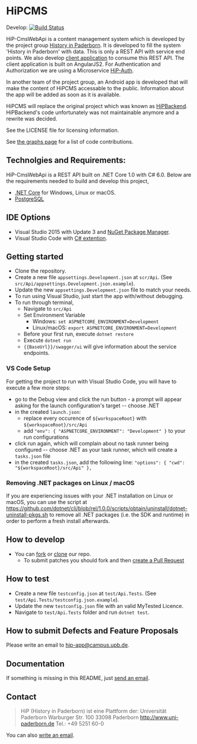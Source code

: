 HiPCMS
======
Develop: [![Build Status](https://travis-ci.org/HiP-App/HiP-CmsWebApi.svg?branch=develop)](https://travis-ci.org/HiP-App/HiP-CmsWebApi/)

HiP-CmsWebApi is a content management system which is developed by the project group [History in 
Paderborn](http://is.uni-paderborn.de/fachgebiete/fg-engels/lehre/ss15/hip-app/pg-hip-app.html).
It is developed to fill the system 'History in Paderborn' with data. This is only a REST API with service end points. We 
also develop [client application](https://github.com/HiP-App/HiP-CmsAngularApp) to consume this REST API. The client application is built on AngularJS2. For Authentication and Authorization we are using a Microservice [HiP-Auth](https://github.com/HiP-App/HiP-Auth).

In another team of the project group, an Android app is developed that will 
make the content of HiPCMS accessable to the public. Information about the app 
will be added as soon as it is available.

HiPCMS will replace the original project which was known as [HiPBackend](https://hip.upb.de/).
HiPBackend's code unfortunately was not maintainable anymore and a rewrite was decided. 

See the LICENSE file for licensing information.

See [the graphs page](https://github.com/HiP-App/HiP-CmsWebApi/graphs/contributors) 
for a list of code contributions.

## Technolgies and Requirements:
HiP-CmsWebApi is a REST API built on .NET Core 1.0 with C# 6.0. Below are the requirements needed to build and develop this project,
 * [.NET Core](https://www.microsoft.com/net/core#windows) for Windows, Linux or macOS.
 * [PostgreSQL](http://www.postgresql.org/download/)
 
## IDE Options
 * Visual Studio 2015 with Update 3 and [NuGet Package Manager](https://www.nuget.org/). 
 * Visual Studio Code with [C# extention](https://marketplace.visualstudio.com/items?itemName=ms-vscode.csharp).

## Getting started

 * Clone the repository.
 * Create a new file `appsettings.Development.json` at `scr/Api`. (See `src/Api/appsettings.Development.json.example`).
 * Update the new `appsettings.Development.json` file to match your needs.
 * To run using Visual Studio, just start the app with/without debugging.
 * To run through terminal,
   * Navigate to `src/Api`
   * Set Environment Variable 
		* Windows: `set ASPNETCORE_ENVIRONMENT=Development`
		* Linux/macOS: `export ASPNETCORE_ENVIRONMENT=Development`
   * Before your first run, execute `dotnet restore`
   * Execute `dotnet run`
   * `{{BaseUrl}}/swagger/ui` will give information about the service endpoints.

### VS Code Setup

For getting the project to run with Visual Studio Code, you will have to execute a few more steps:

 * go to the Debug view and click the run button - a prompt will appear asking for the launch configuration's target -- choose .NET
 * in the created `launch.json`:
   * replace every occurence of `${workspaceRoot}` with `${workspaceRoot}/src/Api`
   * add `"env": { "ASPNETCORE_ENVIRONMENT": "Development" }` to your run configurations
 * click run again, which will complain about no task runner being configured -- choose .NET as your task runner, which will create a `tasks.json` file
 * in the created `tasks.json`, add the following line: `"options": { "cwd": "${workspaceRoot}/src/Api" },`

### Removing .NET packages on Linux / macOS

If you are experiencing issues with your .NET installation on Linux or macOS, you can use the script at https://github.com/dotnet/cli/blob/rel/1.0.0/scripts/obtain/uninstall/dotnet-uninstall-pkgs.sh to remove all .NET packages (i.e. the SDK and runtime) in order to perform a fresh install afterwards.

## How to develop

 * You can [fork](https://help.github.com/articles/fork-a-repo/) or [clone](https://help.github.com/articles/cloning-a-repository/) our repo.
   * To submit patches you should fork and then [create a Pull Request](https://help.github.com/articles/using-pull-requests/)
  
## How to test

 * Create a new file `testconfig.json` at `test/Api.Tests`. (See `test/Api.Tests/testconfig.json.example`).
 * Update the new `testconfig.json` file with an valid MyTested Licence.
 * Navigate to `test/Api.Tests` folder and run `dotnet test`.


## How to submit Defects and Feature Proposals

Please write an email to [hip-app@campus.upb.de](mailto:hip-app@campus.upb.de).

## Documentation

If something is missing in  this README, just [send an email](mailto:hip-app@campus.upb.de).


## Contact

> HiP (History in Paderborn) ist eine Plattform der:
> Universität Paderborn
> Warburger Str. 100
> 33098 Paderborn
> http://www.uni-paderborn.de
> Tel.: +49 5251 60-0

You can also [write an email](mailto:hip-app@campus.upb.de).
